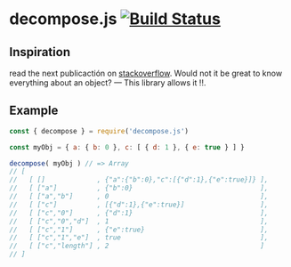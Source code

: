 # decompose.js [![Build Status](https://travis-ci.org/JonDotsoy/decompose.js.svg?branch=master)](https://travis-ci.org/JonDotsoy/decompose.js)

## Inspiration
read the next publicactión on [stackoverflow](stackoverflow/questions/8318357).
Would not it be great to know everything about an object? — This library allows it !!.

## Example

```javascript
const { decompose } = require('decompose.js')

const myObj = { a: { b: 0 }, c: [ { d: 1 }, { e: true } ] }

decompose( myObj ) // => Array
// [
//   [ []             , {"a":{"b":0},"c":[{"d":1},{"e":true}]} ],
//   [ ["a"]          , {"b":0}                                ],
//   [ ["a","b"]      , 0                                      ],
//   [ ["c"]          , [{"d":1},{"e":true}]                   ],
//   [ ["c","0"]      , {"d":1}                                ],
//   [ ["c","0","d"]  , 1                                      ],
//   [ ["c","1"]      , {"e":true}                             ],
//   [ ["c","1","e"]  , true                                   ],
//   [ ["c","length"] , 2                                      ]
// ]
```



[stackoverflow/questions/8318357]: http://stackoverflow.com/questions/8318357/javascript-pointer-reference-craziness-can-someone-explain-this "Javascript pointer/reference craziness. Can someone explain this?"


